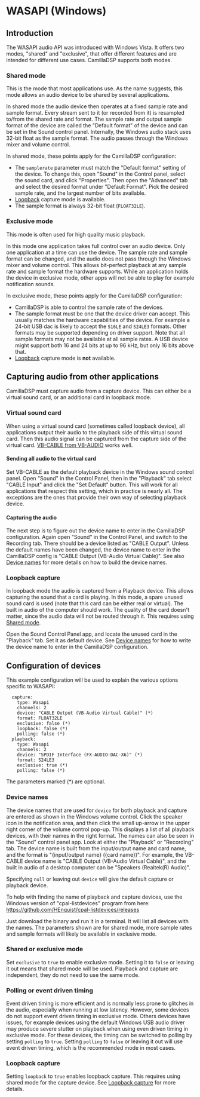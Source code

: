 # WASAPI (Windows)

## Introduction

The WASAPI audio API was introduced with Windows Vista. 
It offers two modes, "shared" and "exclusive", that offer different features and are intended for different use cases. CamillaDSP supports both modes.

### Shared mode
This is the mode that most applications use. As the name suggests, this mode allows an audio device to be shared by several applications.

In shared mode the audio device then operates at a fixed sample rate and sample format.
Every stream sent to it (or recorded from it) is resampled to/from the shared rate and format.
The sample rate and output sample format of the device are called the "Default format" of the device and can be set in the Sound control panel.
Internally, the Windows audio stack uses 32-bit float as the sample format.
The audio passes through the Windows mixer and volume control.

In shared mode, these points apply for the CamillaDSP configuration:
- The `samplerate` parameter must match the "Default format" setting of the device. 
  To change this, open "Sound" in the Control panel, select the sound card, and click "Properties". 
  Then open the "Advanced" tab and select the desired format under "Default Format". 
  Pick the desired sample rate, and the largest number of bits available.
- [Loopback](#loopback-capture) capture mode is available.
- The sample format is always 32-bit float (`FLOAT32LE`). 


### Exclusive mode
This mode is often used for high quality music playback.

In this mode one application takes full control over an audio device. Only one application at a time can use the device.
The sample rate and sample format can be changed, and the audio does not pass through the Windows mixer and volume control.
This allows bit-perfect playback at any sample rate and sample format the hardware supports.
While an application holds the device in exclusive mode, other apps will not be able to play for example notification sounds. 

In exclusive mode, these points apply for the CamillaDSP configuration:
- CamillaDSP is able to control the sample rate of the devices. 
- The sample format must be one that the device driver can accept. 
  This usually matches the hardware capabilities of the device. 
  For example a 24-bit USB dac is likely to accept the `S16LE` and `S24LE3` formats. 
  Other formats may be supported depending on driver support.
  Note that all sample formats may not be available at all sample rates. 
  A USB device might support both 16 and 24 bits at up to 96 kHz, but only 16 bits above that.
- [Loopback](#loopback-capture) capture mode is __not__ available.

## Capturing audio from other applications

CamillaDSP must capture audio from a capture device. This can either be a virtual sound card, or an additional card in loopback mode.

### Virtual sound card 

When using a virtual sound card (sometimes called loopback device), all applications output their audio to the playback side of this virtual sound card.
Then this audio signal can be captured from the capture side of the virtual card. [VB-CABLE from VB-AUDIO](https://www.vb-audio.com/Cable/) works well.

#### Sending all audio to the virtual card
Set VB-CABLE as the default playback device in the Windows sound control panel.
Open "Sound" in the Control Panel, then in the "Playback" tab select "CABLE Input" and click the "Set Default" button.
This will work for all applications that respect this setting, which in practice is nearly all.
The exceptions are the ones that provide their own way of selecting playback device.

#### Capturing the audio
The next step is to figure out the device name to enter in the CamillaDSP configuration.
Again open "Sound" in the Control Panel, and switch to the Recording tab.
There should be a device listed as "CABLE Output".
Unless the default names have been changed, the device name to enter in the CamillaDSP config is "CABLE Output (VB-Audio Virtual Cable)".
See also [Device names](#device-names) for more details on how to build the device names.

### Loopback capture
In loopback mode the audio is captured from a Playback device.
This allows capturing the sound that a card is playing.
In this mode, a spare unused sound card is used (note that this card can be either real or virtual).
The built in audio of the computer should work. The quality of the card doesn't matter,
since the audio data will not be routed through it. This requires using [Shared mode](#shared-mode).

Open the Sound Control Panel app, and locate the unused card in the "Playback" tab.
Set it as default device. See [Device names](#device-names) for how to write the device name to enter in the CamillaDSP configuration.

## Configuration of devices

This example configuration will be used to explain the various options specific to WASAPI:
```
  capture:
    type: Wasapi
    channels: 2
    device: "CABLE Output (VB-Audio Virtual Cable)" (*)
    format: FLOAT32LE
    exclusive: false (*)
    loopback: false (*)
    polling: false (*)
  playback:
    type: Wasapi
    channels: 2
    device: "SPDIF Interface (FX-AUDIO-DAC-X6)" (*)
    format: S24LE3
    exclusive: true (*)
    polling: false (*)
```
The parameters marked (*) are optional.

### Device names
The device names that are used for `device` for both playback and capture are entered as shown in the Windows volume control.
Click the speaker icon in the notification area, and then click the small up-arrow in the upper right corner of the volume control pop-up.
This displays a list of all playback devices, with their names in the right format.
The names can also be seen in the "Sound" control panel app. Look at either the "Playback" or "Recording" tab.
The device name is built from the input/output name and card name, and the format is "{input/output name} ({card name})".
For example, the VB-CABLE device name is "CABLE Output (VB-Audio Virtual Cable)",
and the built in audio of a desktop computer can be "Speakers (Realtek(R) Audio)".

Specifying `null` or leaving out `device` will give the default capture or playback device.

To help with finding the name of playback and capture devices, use the Windows version of "cpal-listdevices" program from here: https://github.com/HEnquist/cpal-listdevices/releases

Just download the binary and run it in a terminal. It will list all devices with the names.
The parameters shown are for shared mode, more sample rates and sample formats will likely be available in exclusive mode.

### Shared or exclusive mode
Set `exclusive` to `true` to enable exclusive mode.
Setting it to `false` or leaving it out means that shared mode will be used.
Playback and capture are independent, they do not need to use the same mode.

### Polling or event driven timing
Event driven timing is more efficient and is normally less prone to glitches in the audio,
especially when running at low latency.
However, some devices do not support event driven timing in exclusive mode.
Others devices have issues, for example devices using the default Windows USB audio driver
may produce severe stutter on playback when using even driven timing in exclusive mode.
For these devices, the timing can be switched to polling by setting `polling` to `true`.
Setting `polling` to `false` or leaving it out will use event driven timing,
which is the recommended mode in most cases.

### Loopback capture
Setting `loopback` to `true` enables loopback capture.
This requires using shared mode for the capture device.
See [Loopback capture](#loopback-capture) for more details.